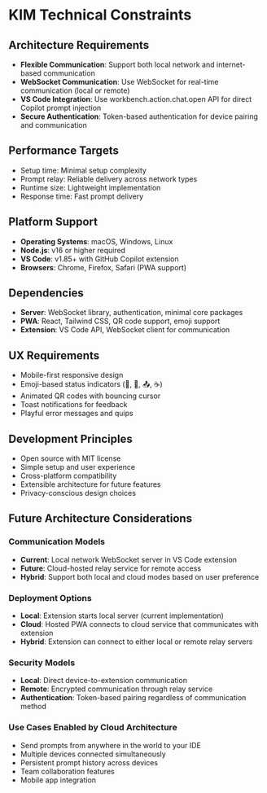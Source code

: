 # KIM Technical Constraints

## Architecture Requirements
- **Flexible Communication**: Support both local network and internet-based communication
- **WebSocket Communication**: Use WebSocket for real-time communication (local or remote)
- **VS Code Integration**: Use workbench.action.chat.open API for direct Copilot prompt injection
- **Secure Authentication**: Token-based authentication for device pairing and communication

## Performance Targets
- Setup time: Minimal setup complexity
- Prompt relay: Reliable delivery across network types
- Runtime size: Lightweight implementation
- Response time: Fast prompt delivery

## Platform Support
- **Operating Systems**: macOS, Windows, Linux
- **Node.js**: v16 or higher required
- **VS Code**: v1.85+ with GitHub Copilot extension
- **Browsers**: Chrome, Firefox, Safari (PWA support)

## Dependencies
- **Server**: WebSocket library, authentication, minimal core packages
- **PWA**: React, Tailwind CSS, QR code support, emoji support
- **Extension**: VS Code API, WebSocket client for communication

## UX Requirements
- Mobile-first responsive design
- Emoji-based status indicators (🚀, 🐛, 📤, ☕)
- Animated QR codes with bouncing cursor
- Toast notifications for feedback
- Playful error messages and quips

## Development Principles
- Open source with MIT license
- Simple setup and user experience
- Cross-platform compatibility
- Extensible architecture for future features
- Privacy-conscious design choices

## Future Architecture Considerations

### Communication Models
- **Current**: Local network WebSocket server in VS Code extension
- **Future**: Cloud-hosted relay service for remote access
- **Hybrid**: Support both local and cloud modes based on user preference

### Deployment Options
- **Local**: Extension starts local server (current implementation)
- **Cloud**: Hosted PWA connects to cloud service that communicates with extension
- **Hybrid**: Extension can connect to either local or remote relay servers

### Security Models
- **Local**: Direct device-to-extension communication
- **Remote**: Encrypted communication through relay service
- **Authentication**: Token-based pairing regardless of communication method

### Use Cases Enabled by Cloud Architecture
- Send prompts from anywhere in the world to your IDE
- Multiple devices connected simultaneously
- Persistent prompt history across devices
- Team collaboration features
- Mobile app integration